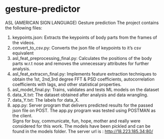 # gesture-predictor
ASL (AMERICAN SIGN LANGUAGE) Gesture prediction
The project contains the following files:
1.	keypoints.json: Extracts the keypoints of body parts from the frames of the videos.
2.	convert_to_csv.py: Converts the json file of keypoints to it’s csv equivalent
3.	asl_feat_preprocessing_final.py: Calculates the positions of the body parts w.r.t nose and removes the unnecessary attributes for further analysis.
4.	asl_feat_extracxn_final.py: Implements feature extraction techniques to obtain the 1st, 2nd,3rd degree FFT & PSD coefficients, autocorrelation coefficients with lags, and other statistical properties. 
5.	asl_model_final.py: Trains, validates and tests ML models on the dataset
6.	data_X.txt: The dataset obtained after analysis and data wrangling.
7.	data_Y.txt: The labels for data_X.
8.	app.py: Server program that delivers predicted results for the passed json file on POST.
The app.py program was tested using POSTMAN as the client.  
Signs for buy, communicate, fun, hope, mother and really were considered for this work. The models have been pickled and can be found in the models folder.
The server url is : http://18.223.185.34:80/
